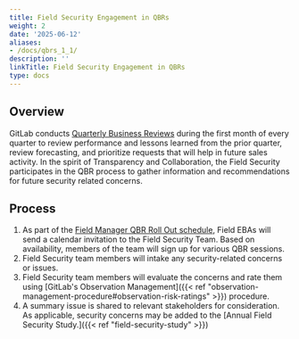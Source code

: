 ```yaml
---
title: Field Security Engagement in QBRs
weight: 2
date: '2025-06-12'
aliases:
- /docs/qbrs_1_1/
description: ''
linkTitle: Field Security Engagement in QBRs
type: docs
---
```


## Overview

GitLab conducts [Quarterly Business Reviews](/handbook/sales/qbrs/) during the first month of every quarter to review performance and lessons learned from the prior quarter, review forecasting, and prioritize requests that will help in future sales activity. In the spirit of Transparency and Collaboration, the Field Security participates in the QBR process to gather information and recommendations for future security related concerns.

## Process

1. As part of the [Field Manager QBR Roll Out schedule](/handbook/sales/qbrs/#sample-field-manager-qbr-roll-out---virtual), Field EBAs will send a calendar invitation to the Field Security Team. Based on availability, members of the team will sign up for various QBR sessions.
1. Field Security team members will intake any security-related concerns or issues.
1. Field Security team members will evaluate the concerns and rate them using [GitLab's Observation Management]({{< ref "observation-management-procedure#observation-risk-ratings" >}}) procedure.
1. A summary issue is shared to relevant stakeholders for consideration. As applicable, security concerns may be added to the [Annual Field Security Study.]({{< ref "field-security-study" >}})
